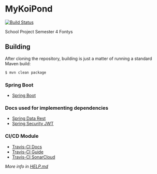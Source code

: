 # MyKoiPond 

[![Build Status](https://travis-ci.org/rikp777/MyKoiPond.svg?branch=master)](https://travis-ci.org/rikp777/MyKoiPond)

School Project Semester 4 Fontys

## Building
After cloning the repository, building is just a matter of running a standard Maven build:
```sh
$ mvn clean package
```
### Spring Boot
* [Spring Boot](https://docs.spring.io/spring-boot/docs/current/reference/html/documentation-overview.html#boot-documentation)

### Docs used for implementing dependencies
* [Spring Data Rest](https://docs.spring.io/spring-data/rest/docs/current/reference/html/#reference)
* [Spring Security JWT](https://docs.spring.io/spring-data/rest/docs/current/reference/html/#security)


### CI/CD Module 
* [Travis-CI Docs](https://docs.travis-ci.com/user/for-beginners/)
* [Travis-CI Guide](https://sivalabs.in/2018/01/ci-cd-springboot-applications-using-travis-ci/)
* [Travis-CI SonarCloud](https://docs.travis-ci.com/user/sonarcloud/)

_More info in [HELP.md](https://github.com/rikp777/MyKoiPond/blob/master/HELP.md)_
